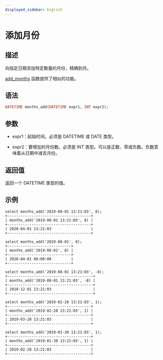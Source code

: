 ```yaml
---
displayed_sidebar: English
---
```


# 添加月份

## 描述

向指定日期添加特定数量的月份，精确到月。

[add_months](./add_months.md) 函数提供了相似的功能。

## 语法

```Haskell
DATETIME months_add(DATETIME expr1, INT expr2);
```

## 参数

- expr1：起始时间。必须是 DATETIME 或 DATE 类型。

- expr2：要增加的月份数。必须是 INT 类型。可以是正数、零或负数。负数意味着从日期中减去月份。

## 返回值

返回一个 DATETIME 类型的值。

## 示例

```Plain
select months_add('2019-08-01 13:21:03', 8);
+--------------------------------------+
| months_add('2019-08-01 13:21:03', 8) |
+--------------------------------------+
| 2020-04-01 13:21:03                  |
+--------------------------------------+

select months_add('2019-08-01', 8);
+-----------------------------+
| months_add('2019-08-01', 8) |
+-----------------------------+
| 2020-04-01 00:00:00         |
+-----------------------------+

select months_add('2019-08-01 13:21:03', -8);
+---------------------------------------+
| months_add('2019-08-01 13:21:03', -8) |
+---------------------------------------+
| 2018-12-01 13:21:03                   |
+---------------------------------------+

select months_add('2019-02-28 13:21:03', 1);
+--------------------------------------+
| months_add('2019-02-28 13:21:03', 1) |
+--------------------------------------+
| 2019-03-28 13:21:03                  |
+--------------------------------------+

select months_add('2019-01-30 13:21:03', 1);
+--------------------------------------+
| months_add('2019-01-30 13:21:03', 1) |
+--------------------------------------+
| 2019-02-28 13:21:03                  |
+--------------------------------------+
```
